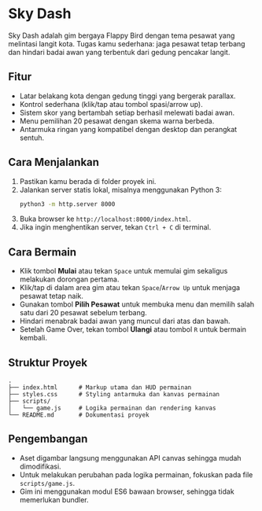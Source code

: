 # Sky Dash

Sky Dash adalah gim bergaya Flappy Bird dengan tema pesawat yang melintasi langit kota. Tugas kamu sederhana: jaga pesawat tetap terbang dan hindari badai awan yang terbentuk dari gedung pencakar langit.

## Fitur
- Latar belakang kota dengan gedung tinggi yang bergerak parallax.
- Kontrol sederhana (klik/tap atau tombol spasi/arrow up).
- Sistem skor yang bertambah setiap berhasil melewati badai awan.
- Menu pemilihan 20 pesawat dengan skema warna berbeda.
- Antarmuka ringan yang kompatibel dengan desktop dan perangkat sentuh.

## Cara Menjalankan
1. Pastikan kamu berada di folder proyek ini.
2. Jalankan server statis lokal, misalnya menggunakan Python 3:
   ```bash
   python3 -m http.server 8000
   ```
3. Buka browser ke `http://localhost:8000/index.html`.
4. Jika ingin menghentikan server, tekan `Ctrl + C` di terminal.

## Cara Bermain
- Klik tombol **Mulai** atau tekan `Space` untuk memulai gim sekaligus melakukan dorongan pertama.
- Klik/tap di dalam area gim atau tekan `Space`/`Arrow Up` untuk menjaga pesawat tetap naik.
- Gunakan tombol **Pilih Pesawat** untuk membuka menu dan memilih salah satu dari 20 pesawat sebelum terbang.
- Hindari menabrak badai awan yang muncul dari atas dan bawah.
- Setelah Game Over, tekan tombol **Ulangi** atau tombol `R` untuk bermain kembali.

## Struktur Proyek
```
.
├── index.html      # Markup utama dan HUD permainan
├── styles.css      # Styling antarmuka dan kanvas permainan
├── scripts/
│   └── game.js     # Logika permainan dan rendering kanvas
└── README.md       # Dokumentasi proyek
```

## Pengembangan
- Aset digambar langsung menggunakan API canvas sehingga mudah dimodifikasi.
- Untuk melakukan perubahan pada logika permainan, fokuskan pada file `scripts/game.js`.
- Gim ini menggunakan modul ES6 bawaan browser, sehingga tidak memerlukan bundler.
